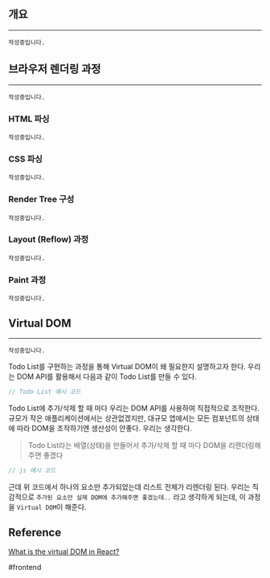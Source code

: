## 개요

---

`작성중입니다.`

## 브라우저 렌더링 과정

---

`작성중입니다.`

### HTML 파싱

`작성중입니다.`

### CSS 파싱

`작성중입니다.`

### Render Tree 구성

`작성중입니다.`

### Layout (Reflow) 과정

`작성중입니다.`

### Paint 과정

`작성중입니다.`

## Virtual DOM

---

`작성중입니다.`

Todo List를 구현하는 과정을 통해 Virtual DOM이 왜 필요한지 설명하고자 한다.
우리는 DOM API를 활용해서 다음과 같이 Todo List를 만들 수 있다.

```js
// Todo List 예시 코드
```

Todo List에 추가/삭제 할 때 마다 우리는 DOM API를 사용하여 직접적으로 조작한다.
규모가 작은 애플리케이션에서는 상관없겠지만, 대규모 앱에서는 모든 컴포넌트의 상태에 따라 DOM을 조작하기엔 생산성이 안좋다. 우리는 생각한다.

> Todo List라는 배열(상태)을 만들어서 추가/삭제 할 때 마다 DOM을 리렌더링해주면 좋겠다

```js
// js 예시 코드
```

근데 위 코드에서 하나의 요소만 추가되었는데 리스트 전체가 리렌더링 된다. 우리는 직감적으로 `추가된 요소만 실제 DOM에 추가해주면 좋겠는데..` 라고 생각하게 되는데, 이 과정을 `Virtual DOM`이 해준다.

## Reference

[What is the virtual DOM in React?](https://blog.logrocket.com/virtual-dom-react/)

#frontend
